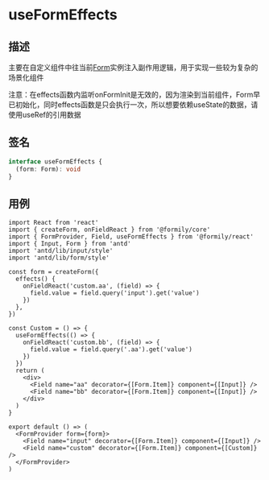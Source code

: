 # useFormEffects

## 描述

主要在自定义组件中往当前[Form](https://core.formilyjs.org/api/models/form)实例注入副作用逻辑，用于实现一些较为复杂的场景化组件

<Alert>
注意：在effects函数内监听onFormInit是无效的，因为渲染到当前组件，Form早已初始化，同时effects函数是只会执行一次，所以想要依赖useState的数据，请使用useRef的引用数据
</Alert>

## 签名

```ts
interface useFormEffects {
  (form: Form): void
}
```

## 用例

```tsx
import React from 'react'
import { createForm, onFieldReact } from '@formily/core'
import { FormProvider, Field, useFormEffects } from '@formily/react'
import { Input, Form } from 'antd'
import 'antd/lib/input/style'
import 'antd/lib/form/style'

const form = createForm({
  effects() {
    onFieldReact('custom.aa', (field) => {
      field.value = field.query('input').get('value')
    })
  },
})

const Custom = () => {
  useFormEffects(() => {
    onFieldReact('custom.bb', (field) => {
      field.value = field.query('.aa').get('value')
    })
  })
  return (
    <div>
      <Field name="aa" decorator={[Form.Item]} component={[Input]} />
      <Field name="bb" decorator={[Form.Item]} component={[Input]} />
    </div>
  )
}

export default () => (
  <FormProvider form={form}>
    <Field name="input" decorator={[Form.Item]} component={[Input]} />
    <Field name="custom" decorator={[Form.Item]} component={[Custom]} />
  </FormProvider>
)
```
